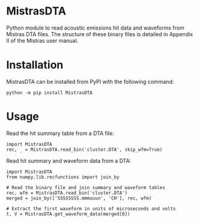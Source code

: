 # MistrasDTA
Python module to read acoustic emissions hit data and waveforms from Mistras DTA files. The structure of these binary files is detailed in Appendix II of the Mistras user manual.

# Installation
MistrasDTA can be installed from PyPI with the following command:
```
python -m pip install MistrasDTA
```

# Usage
Read the hit summary table from a DTA file:
```
import MistrasDTA
rec, _ = MistrasDTA.read_bin('cluster.DTA', skip_wfm=True)

```

Read hit summary and waveform data from a DTA:
```
import MistrasDTA
from numpy.lib.recfunctions import join_by

# Read the binary file and join summary and waveform tables
rec, wfm = MistrasDTA.read_bin('cluster.DTA')
merged = join_by(['SSSSSSSS.mmmuuun', 'CH'], rec, wfm)

# Extract the first waveform in units of microseconds and volts
t, V = MistrasDTA.get_waveform_data(merged[0])
```
